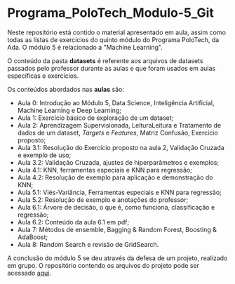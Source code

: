 # Programa_PoloTech_Modulo-5_Git

Neste repositório está contido o material apresentado em aula, assim como todas as listas de exercícios do quinto módulo do Programa PoloTech, da Ada. O módulo 5 é relacionado a "Machine Learning".

O conteúdo da pasta **datasets** é referente aos arquivos de datasets passados pelo professor durante as aulas e que foram usados em aulas específicas e exercícios.

Os conteúdos abordados nas **aulas** são:

- Aula 0: Introdução ao Módulo 5, Data Science, Inteligência Artificial, Machine Learning e Deep Learning;
- Aula 1: Exercício básico de exploração de um dataset;
- Aula 2: Aprendizagem Supervisionada, LeituraLeitura e Tratamento de dados de um dataset, _Targets_ e _Features_, Matriz Confusão, Exercício proposto;
- Aula 3.1: Resolução do Exercício proposto na aula 2, Validação Cruzada e exemplo de uso;
- Aula 3.2: Validação Cruzada, ajustes de hiperparâmetros e exemplos;
- Aula 4.1: KNN, ferramentas especiais e KNN para regressão;
- Aula 4.2: Resolução de exemplo para aplicação e demonstração do KNN;
- Aula 5.1: Viés-Variância, Ferramentas especiais e KNN para regressão;
- Aula 5.2: Resolução de exemplo e anotações do professor;
- Aula 6.1: Árvore de decisão, o que é, como funciona, classificação e regressão;
- Aula 6.2: Conteúdo da aula 6.1 em pdf;
- Aula 7: Métodos de ensemble, Bagging & Random Forest, Boosting & AdaBoost;
- Aula 8: Random Search e revisão de GridSearch.

A conclusão do módulo 5 se deu através da defesa de um projeto, realizado em grupo. O repositório contendo os arquivos do projeto pode ser acessado [aqui](https://github.com/Luizfelz/Projeto_Final_Mod.05_PoloTech).
